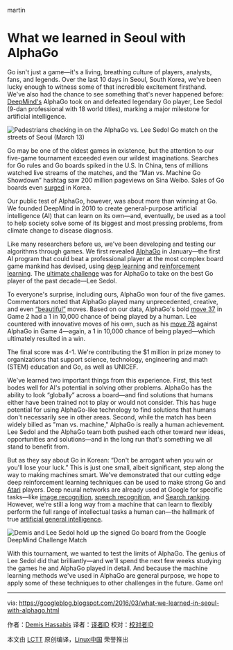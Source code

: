 martin

What we learned in Seoul with AlphaGo
================================================================================
Go isn't just a game—it's a living, breathing culture of players, analysts, fans, and legends. Over the last 10 days in Seoul, South Korea, we've been lucky enough to witness some of that incredible excitement firsthand. We've also had the chance to see something that's never happened before: [DeepMind's][1] AlphaGo took on and defeated legendary Go player, Lee Sedol (9-dan professional with 18 world titles), marking a major milestone for artificial intelligence.

![Pedestrians checking in on the AlphaGo vs. Lee Sedol Go match on the streets of Seoul (March 13)](https://1.bp.blogspot.com/-vfgUcjyMOmM/Vumk5gXD98I/AAAAAAAASDI/frbYidb1u6gTKGcvFOf8iQVsr9PLoRlBQ/s1600/Press%2BCenter%2BOutdoor%2BScreen%2B2.jpg)

Go may be one of the oldest games in existence, but the attention to our five-game tournament exceeded even our wildest imaginations. Searches for Go rules and Go boards spiked in the U.S. In China, tens of millions watched live streams of the matches, and the “Man vs. Machine Go Showdown” hashtag saw 200 million pageviews on Sina Weibo. Sales of Go boards even [surged][2] in Korea.

Our public test of AlphaGo, however, was about more than winning at Go. We founded DeepMind in 2010 to create general-purpose artificial intelligence (AI) that can learn on its own—and, eventually, be used as a tool to help society solve some of its biggest and most pressing problems, from climate change to disease diagnosis.

Like many researchers before us, we've been developing and testing our algorithms through games. We first revealed [AlphaGo][3] in January—the first AI program that could beat a professional player at the most complex board game mankind has devised, using [deep learning][4] and [reinforcement learning][5]. The [ultimate challenge][6] was for AlphaGo to take on the best Go player of the past decade—Lee Sedol.

To everyone's surprise, including ours, AlphaGo won four of the five games. Commentators noted that AlphaGo played many unprecedented, creative, and even [“beautiful”][7] moves. Based on our data, AlphaGo's bold [move 37][8] in Game 2 had a 1 in 10,000 chance of being played by a human. Lee countered with innovative moves of his own, such as his [move 78][9] against AlphaGo in Game 4—again, a 1 in 10,000 chance of being played—which ultimately resulted in a win.

The final score was 4-1. We're contributing the $1 million in prize money to organizations that support science, technology, engineering and math (STEM) education and Go, as well as UNICEF.

We've learned two important things from this experience. First, this test bodes well for AI's potential in solving other problems. AlphaGo has the ability to look “globally” across a board—and find solutions that humans either have been trained not to play or would not consider. This has huge potential for using AlphaGo-like technology to find solutions that humans don't necessarily see in other areas. Second, while the match has been widely billed as "man vs. machine," AlphaGo is really a human achievement. Lee Sedol and the AlphaGo team both pushed each other toward new ideas, opportunities and solutions—and in the long run that's something we all stand to benefit from.

But as they say about Go in Korean: “Don't be arrogant when you win or you'll lose your luck.” This is just one small, albeit significant, step along the way to making machines smart. We've demonstrated that our cutting edge deep reinforcement learning techniques can be used to make strong Go and [Atari][10] players. Deep neural networks are already used at Google for specific tasks—like [image recognition][11], [speech recognition][12], and [Search ranking][13]. However, we're still a long way from a machine that can learn to flexibly perform the full range of intellectual tasks a human can—the hallmark of true [artificial general intelligence][14].

![Demis and Lee Sedol hold up the signed Go board from the Google DeepMind Challenge Match](https://4.bp.blogspot.com/-LkxNvsR-e1I/Vumk5gmProI/AAAAAAAASDM/J55Y2psqzOwWZ3kau2Pgz6xmazo7XDj_Q/s1600/A26U6150.jpg)

With this tournament, we wanted to test the limits of AlphaGo. The genius of Lee Sedol did that brilliantly—and we'll spend the next few weeks studying the games he and AlphaGo played in detail. And because the machine learning methods we've used in AlphaGo are general purpose, we hope to apply some of these techniques to other challenges in the future. Game on!

--------------------------------------------------------------------------------

via: https://googleblog.blogspot.com/2016/03/what-we-learned-in-seoul-with-alphago.html

作者：[Demis Hassabis][a]
译者：[译者ID](https://github.com/译者ID)
校对：[校对者ID](https://github.com/校对者ID)

本文由 [LCTT](https://github.com/LCTT/TranslateProject) 原创编译，[Linux中国](https://linux.cn/) 荣誉推出

[a]:http://demishassabis.com/
[1]:https://deepmind.com/
[2]:http://www.hankookilbo.com/m/v/3e7deaa26a834f76929a1689ecd388ea
[3]:https://googleblog.blogspot.com/2016/01/alphago-machine-learning-game-go.html
[4]:https://en.wikipedia.org/wiki/Deep_learning
[5]:https://en.wikipedia.org/wiki/Reinforcement_learning
[6]:https://deepmind.com/alpha-go.html
[7]:http://www.wired.com/2016/03/sadness-beauty-watching-googles-ai-play-go/
[8]:https://youtu.be/l-GsfyVCBu0?t=1h17m50s
[9]:https://youtu.be/yCALyQRN3hw?t=3h10m25s
[10]:http://googleresearch.blogspot.sg/2015/02/from-pixels-to-actions-human-level.html
[11]:http://googleresearch.blogspot.sg/2013/06/improving-photo-search-step-across.html
[12]:http://googleresearch.blogspot.sg/2015/08/the-neural-networks-behind-google-voice.html
[13]:http://www.bloomberg.com/news/articles/2015-10-26/google-turning-its-lucrative-web-search-over-to-ai-machines
[14]:https://en.wikipedia.org/wiki/Artificial_general_intelligence
